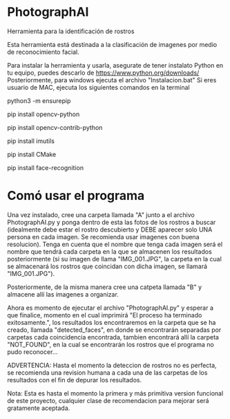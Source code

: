 # PhotographAI
Herramienta para la identificación de rostros  

Esta herramienta está destinada a la clasificación de imagenes por medio de reconocimiento facial.

Para instalar la herramienta y usarla, asegurate de tener instalato Python en tu equipo, puedes descarlo de https://www.python.org/downloads/
Posteriormente, para windows ejecuta el archivo  "Instalacion.bat" 
Si eres usuario de MAC, ejecuta los siguientes comandos en la terminal 

python3 -m ensurepip

pip install opencv-python

pip install opencv-contrib-python

pip install imutils

pip install CMake

pip install face-recognition


# Comó usar el programa
Una vez instalado, cree una carpeta llamada "A" junto a el archivo PhotographAI.py y ponga dentro de esta las fotos de los rostros a buscar (idealmente debe estar el rostro descubierto y DEBE aparecer solo UNA persona en cada imagen. Se recomienda usar imagenes con buena resolucion). Tenga en cuenta que el nombre que tenga cada imagen será el nombre que tendrá cada carpeta en la que se almacenen los resultados posteriormente (si su imagen de llama "IMG_001.JPG", la carpeta en la cual se almacenará los rostros que coincidan con dicha imagen, se llamará "IMG_001.JPG").

Posteriormente, de la misma manera cree una catpeta llamada "B" y almacene allí las imagenes a organizar.

Ahora es momento de ejecutar el archivo "PhotographAI.py" y esperar a que finalice, momento en el cual imprimirá "El proceso ha terminado exitosamente.", los resultados los encontraremos en la carpeta que se ha creado, llamada "detected_faces", en donde se encontrarán separadas por carpetas cada coincidencia encontrada, tambien encontrará allí la carpeta "NOT_FOUND", en la cual se encontrarán los rostros que el programa no pudo reconocer...

ADVERTENCIA: Hasta el momento la deteccion de rostros no es perfecta, se recomienda una revision humana a cada una de las carpetas de los resultados con el fin de depurar los resultados. 

Nota: Esta es hasta el momento la primera y más primitiva version funcional de este proyecto, cualquier clase de recomendacion para mejorar será gratamente aceptada.
